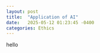 ```yaml
---
layout: post
title:  "Application of AI"
date:   2025-05-12 01:23:45 -0400
categories: Ethics
---
```


hello

